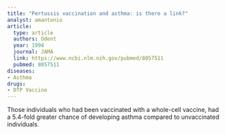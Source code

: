 ```yaml
---
title: "Pertussis vaccination and asthma: is there a link?"
analyst: amantonio
article:
  type: article
  authors: Odent
  year: 1994
  journal: JAMA
  link: https://www.ncbi.nlm.nih.gov/pubmed/8057511
  pubmed: 8057511
diseases:
- Asthma
drugs:
- DTP Vaccine
---
```


Those individuals who had been vaccinated with a whole-cell vaccine, had a 5.4-fold greater chance of developing asthma compared to unvaccinated individuals.
